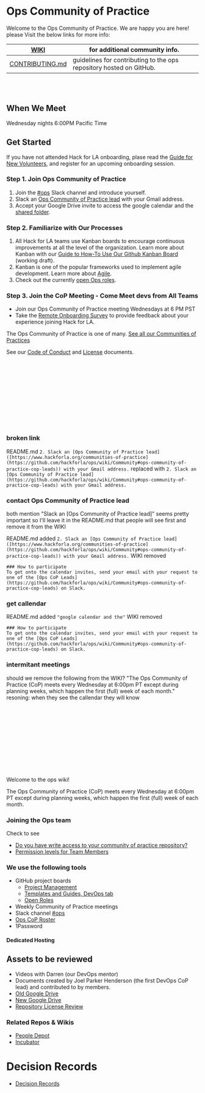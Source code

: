 # Ops Community of Practice  

Welcome to the Ops Community of Practice. We are happy you are here! 
please Visit the below links for more info: 

| [WIKI](https://github.com/hackforla/ops/wiki)                                   | for additional community info.                                      |
|---------------------------------------------------------------------------------|---------------------------------------------------------------------|
| [CONTRIBUTING.md](https://github.com/hackforla/ops/blob/master/CONTRIBUTING.md) | guidelines for contributing to the ops repository hosted on GitHub. |

<br>
<br>

## When We Meet

Wednesday nights 6:00PM Pacific Time


## Get Started

If you have not attended Hack for LA onboarding, plase read the [Guide for New Volunteers](https://www.hackforla.org/getting-started), and register for an upcoming onboarding session.  


### Step 1. Join Ops Community of Practice

1. Join the [#ops](https://hackforla.slack.com/archives/CV7QGL66B) Slack channel and introduce yourself.
2. Slack an [Ops Community of Practice lead](https://github.com/hackforla/ops/wiki/Community#ops-community-of-practice-cop-leads) with your Gmail address.
3. Accept your Google Drive invite to access the google calendar and the [shared folder]([https://drive.google.com/drive/u/0/folders/1xWllQli2wUSsRF9OaSQBBQ1vaY7kRkAT](https://drive.google.com/drive/folders/1XBuLSjOEKGfeVvWluIDyPYXTKHXhYHDM?usp=sharing)).

### Step 2. Familiarize with Our Processes

1. All Hack for LA teams use Kanban boards to encourage continuous improvements at all the level of the organization. Learn more about Kanban with our [Guide to How-To Use Our Github Kanban Board](https://docs.google.com/document/d/11Fe7mNdmPBP5bD_yLJ1C0_I1TmoK47AuHHrdhdDyWCs/edit#heading=h.nl3p4nf4eqb4) (working draft).
2. Kanban is one of the popular frameworks used to implement agile development. Learn more about [Agile](https://www.atlassian.com/agile).
3. Check out the currently [open Ops roles](https://github.com/hackforla/ops/projects/1).


### Step 3. Join the CoP Meeting - Come Meet devs from All Teams

* Join our Ops Community of Practice meeting Wednesdays at 6 PM PST
* Take the [Remote Onboarding Survey](https://docs.google.com/forms/d/e/1FAIpQLScXnJSyCXgO_RCAuCyOkG4sqGILpAepTlJ0HOaK4H_ccEVmNw/viewform) to provide feedback about your experience joining Hack for LA.

The Ops Community of Practice is one of many.  [See all our Communities of Practices](https://github.com/hackforla/communities-of-practice/blob/main/README.md)

See our [Code of Conduct](./CODEOFCONDUCT.md) and [License](./LICENSE) documents.


<br>
<br>
<br>
<br>
<br>
<br>
<br>
<br>
<br>
<br>

### broken link
README.md
`2. Slack an [Ops Community of Practice lead]([https://www.hackforla.org/communities-of-practice](https://github.com/hackforla/ops/wiki/Community#ops-community-of-practice-cop-leads)) with your Gmail address.`
replaced with 
`2. Slack an [Ops Community of Practice lead](https://github.com/hackforla/ops/wiki/Community#ops-community-of-practice-cop-leads) with your Gmail address.`


### contact Ops Community of Practice lead
both mention "Slack an [Ops Community of Practice lead]"
seems pretty important so I'll leave it in the README.md that people will see first and 
remove it from the WIKI

README.md added
`2. Slack an [Ops Community of Practice lead]([https://www.hackforla.org/communities-of-practice](https://github.com/hackforla/ops/wiki/Community#ops-community-of-practice-cop-leads)) with your Gmail address.`
WIKI removed
```
### How to participate
To get onto the calendar invites, send your email with your request to one of the [Ops CoP Leads](https://github.com/hackforla/ops/wiki/Community#ops-community-of-practice-cop-leads) on Slack.
```



### get callendar
README.md added 
`"google calendar and the"`
WIKI removed   
```
### How to participate
To get onto the calendar invites, send your email with your request to one of the [Ops CoP Leads](https://github.com/hackforla/ops/wiki/Community#ops-community-of-practice-cop-leads) on Slack.
```

### intermitant meetings
should we remove the following from the WIKI?
"The Ops Community of Practice (CoP) meets every Wednesday at 6:00pm PT except during planning weeks, which happen the first (full) week of each month."
resoning: when they see the callendar they will know

<br>
<br>
<br>
<br>
<br>
<br>
<br>
<br>
<br>
<br>





Welcome to the ops wiki!

The Ops Community of Practice (CoP) meets every Wednesday at 6:00pm PT except during planning weeks, which happen the first (full) week of each month. 

### Joining the Ops team
Check to see 
- [Do you have write access to your community of practice repository?](https://github.com/hackforla/getting-started/issues/9)
- [Permission levels for Team Members](https://github.com/hackforla/ops/wiki/Permission-levels-for-Team-Members)

### We use the following tools
- GitHub project boards 
  - [Project Management](https://github.com/orgs/hackforla/projects/73/views/1)
  - [Templates and Guides, DevOps tab](https://github.com/orgs/hackforla/projects/40/views/11)
  - [Open Roles](https://github.com/orgs/hackforla/projects/67/views/1)
- Weekly Community of Practice meetings 
- Slack channel [#ops](https://hackforla.slack.com/archives/CV7QGL66B)
- [Ops CoP Roster](https://docs.google.com/spreadsheets/d/1byACr3srIaXtOZkxZb_ITlpqzlyYDns7gQSkmcaHo9s/)
- 1Password

#### Dedicated Hosting

## Assets to be reviewed
- Videos with Darren (our DevOps mentor)
- Documents created by Joel Parker Henderson (the first DevOps CoP lead) and contributed to by members.
- [Old Google Drive](https://drive.google.com/drive/folders/1RH_2ZJs1cAY1JNqqEQwUOcyd1yqk_lvj?usp=sharing)
- [New Google Drive](https://drive.google.com/drive/folders/1XBuLSjOEKGfeVvWluIDyPYXTKHXhYHDM?usp=sharing)
- [Repository License Review](https://docs.google.com/spreadsheets/d/12z1oCsgqr3byQgQgzgIEOMruNRCgj7KCl3h9q7gQwMA/edit?usp=sharing) 

### Related Repos & Wikis
- [People Depot](https://github.com/hackforla/peopledepot/wiki)
- [Incubator](https://github.com/hackforla/incubator/wiki)

# Decision Records
- [Decision Records](https://github.com/hackforla/ops/wiki/Decision-Records)